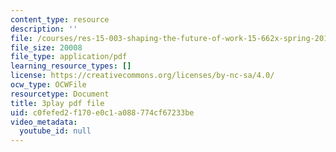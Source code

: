 ```yaml
---
content_type: resource
description: ''
file: /courses/res-15-003-shaping-the-future-of-work-15-662x-spring-2016/c0fefed2f170e0c1a088774cf67233be_Q67wzxKElp8.pdf
file_size: 20008
file_type: application/pdf
learning_resource_types: []
license: https://creativecommons.org/licenses/by-nc-sa/4.0/
ocw_type: OCWFile
resourcetype: Document
title: 3play pdf file
uid: c0fefed2-f170-e0c1-a088-774cf67233be
video_metadata:
  youtube_id: null
---
```

